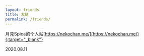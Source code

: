 ```yaml
---
layout: friends
title: 友链
permalink: /friends/
---
```


月見Spica的个人站[https://nekochan.me/](https://nekochan.me/){:target="_blank"}

2020.08.11
